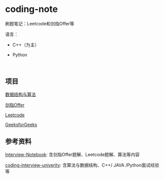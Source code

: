 # coding-note
刷题笔记：Leetcode和剑指Offer等

语言：

- C++（为主）

- Python

  ​

## 项目

[数据结构与算法](https://github.com/amusi/coding-note/tree/master/Data%20Structures%20and%20Algorithms)

[剑指Offer](https://github.com/amusi/coding-note/tree/master/Coding%20Interviews)

[Leetcode](LeetCode/README.md)

[GeeksforGeeks](https://www.geeksforgeeks.org/)

## 参考资料

[Interview-Notebook](https://github.com/CyC2018/Interview-Notebook): 含剑指Offer题解、Leetcode题解、算法等内容

[coding-interview-univerity](https://github.com/jwasham/coding-interview-university): 含算法与数据结构、C++/ JAVA /Python面试经验等

